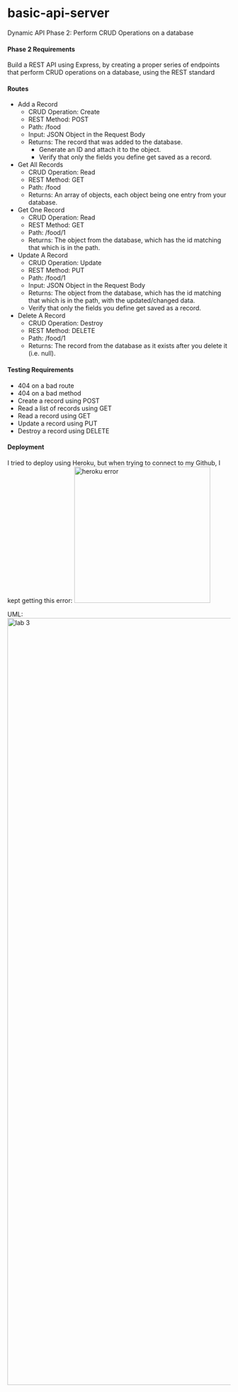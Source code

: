 # basic-api-server

Dynamic API Phase 2: Perform CRUD Operations on a database


#### Phase 2 Requirements

Build a REST API using Express, by creating a proper series of endpoints that perform CRUD operations on a database, using the REST standard

#### Routes

- Add a Record
  - CRUD Operation: Create
  - REST Method: POST
  - Path: /food
  - Input: JSON Object in the Request Body
  - Returns: The record that was added to the database.
    - Generate an ID and attach it to the object.
    - Verify that only the fields you define get saved as a record.
- Get All Records
  - CRUD Operation: Read
  - REST Method: GET
  - Path: /food
  - Returns: An array of objects, each object being one entry from your database.
- Get One Record
  - CRUD Operation: Read
  - REST Method: GET
  - Path: /food/1
  - Returns: The object from the database, which has the id matching that which is in the path.
- Update A Record
  - CRUD Operation: Update
  - REST Method: PUT
  - Path: /food/1
  - Input: JSON Object in the Request Body
  - Returns: The object from the database, which has the id matching that which is in the path, with the updated/changed data.
  - Verify that only the fields you define get saved as a record.
- Delete A Record
  - CRUD Operation: Destroy
  - REST Method: DELETE
  - Path: /food/1
  - Returns: The record from the database as it exists after you delete it (i.e. null).

#### Testing Requirements

- 404 on a bad route
- 404 on a bad method
- Create a record using POST
- Read a list of records using GET
- Read a record using GET
- Update a record using PUT
- Destroy a record using DELETE

#### Deployment

I tried to deploy using Heroku, but when trying to connect to my Github, I kept getting this error:
<img width="307" alt="heroku error" src="https://user-images.githubusercontent.com/91757275/163764894-590a0cb7-8bc9-4911-a98c-8b58582da59e.png">

UML:
<img width="1728" alt="lab 3" src="https://user-images.githubusercontent.com/91757275/163695220-3b1229af-eccc-4f69-b2ae-7f0df2bcab07.png">
